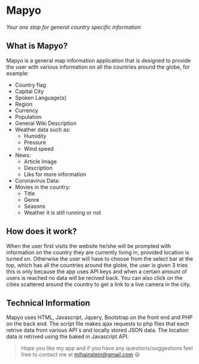 # Mapyo 
*Your one stop for general country specific information*

## What is Mapyo?

Mapyo is a general map information application that is designed to provide the user with various information on all the countries around the globe, for example:
* Country flag
* Capital City
* Spoken Language(s)
* Region 
* Currency
* Population
* General Wiki Description
* Weather data such as:
  * Humidity
  * Pressure
  * Wind speed
* News:
  * Article Image
  * Description 
  * Liks for more information
* Coronavirus Data:
* Movies in the country:
  * Title
  * Genre
  * Seasons
  * Weather it is still running or not
 
## How does it work?

When the user first visits the website he/she will be prompted with information on the country they are currently living in, provided location is turned on. Otherwise the user will have to choose from the select bar at the top, which has all the countries around the globe, the user is given 3 tries this is only because the app uses API keys and when a certain amount of users is reached no data will be recived back. You can also click on the cities scattered around the country to get a link to a live camera in the city.

## Technical Information

Mapyo uses HTML, Javascript, Jquery, Bootstrap on the front end and PHP on the back end. The script file makes ajax requests to php files that each retrive data from various API`s and locally stored JSON data. The location data is retrived using the baked in Javascript API.

> Hope you like my app and if you have any questions/suggestions feel free to contact me at mihainstein@gmail.com  :smiley:






